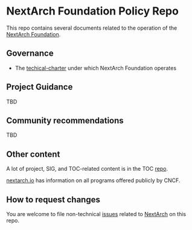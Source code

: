 # NextArch Foundation Policy Repo

This repo contains several documents related to the operation of the [NextArch Foundation](https://nextarch.io).

## Governance

* The [techical-charter](tecnical-charter.md) under which NextArch Foundation operates

## Project Guidance

TBD

## Community recommendations

TBD

## Other content

A lot of project, SIG, and TOC-related content is in the TOC [repo](https://github.com/nextarch/toc). 

[nextarch.io](https://nextarch.io) has information on all programs offered publicly by CNCF.

## How to request changes

You are welcome to file non-technical [issues](https://github.com/nextarch/foundation/issues/new) related to [NextArch](https://nextarch.io) on this repo.
